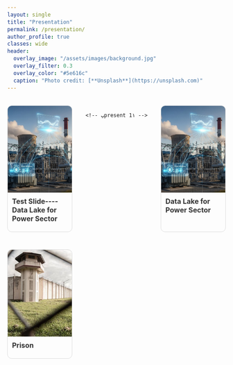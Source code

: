 ```yaml
---
layout: single
title: "Presentation"
permalink: /presentation/
author_profile: true
classes: wide
header:
  overlay_image: "/assets/images/background.jpg"
  overlay_filter: 0.3
  overlay_color: "#5e616c"
  caption: "Photo credit: [**Unsplash**](https://unsplash.com)"
---
```


<div class="projects-grid" style="display: flex; flex-wrap: wrap; justify-content: space-between; gap: 20px;">

  <!-- پpresent 1۱ -->
  <div class="project-card" style="width: calc(33.33% - 20px); border: 1px solid #ddd; border-radius: 10px; overflow: hidden; margin-bottom: 20px;">
    <a href="/presentation/datalake/" style="text-decoration: none; color: inherit;">
      <img src="/assets/Presentationimages/DataLake/PowerSectorDataLake.jpg" 
           alt="Presentation1" 
           class="project-image"
           style="width: 100%; height: 200px; object-fit: cover; display: block;">
      <div class="project-content" style="padding: 10px;">
        <h3 class="project-title" style="font-size: 16px; font-weight: bold; margin: 0 0 10px;">
          Test Slide---- Data Lake for Power Sector
        </h3>
      </div>
    </a>
  </div>

    <!-- پpresent 1۱ -->
  <div class="project-card" style="width: calc(33.33% - 20px); border: 1px solid #ddd; border-radius: 10px; overflow: hidden; margin-bottom: 20px;">
    <a href="/presentation/datalake1/" style="text-decoration: none; color: inherit;">
      <img src="/assets/Presentationimages/DataLake/PowerSectorDataLake.jpg" 
           alt="Presentation1_1" 
           class="project-image"
           style="width: 100%; height: 200px; object-fit: cover; display: block;">
      <div class="project-content" style="padding: 10px;">
        <h3 class="project-title" style="font-size: 16px; font-weight: bold; margin: 0 0 10px;">
          Data Lake for Power Sector
        </h3>
      </div>
    </a>
  </div>

  <!-- پروژه present 2-->
  <div class="project-card" style="width: calc(33.33% - 20px); border: 1px solid #ddd; border-radius: 10px; overflow: hidden; margin-bottom: 20px;">
    <a href="/presentation/prison/" style="text-decoration: none; color: inherit;">
      <img src="/assets/Presentationimages/prison/prison_1.JPG" 
           alt="Presentation2" 
           class="project-image"
           style="width: 100%; height: 200px; object-fit: cover; display: block;">
      <div class="project-content" style="padding: 10px;">
        <h3 class="project-title" style="font-size: 16px; font-weight: bold; margin: 0 0 10px;">
          Prison
        </h3>
      </div>
    </a>
  </div>

  <!-- پروژه ۳ -->
  

  <!-- پروژه 4 -->
  

<!-- پروژه 5 -->
  
<!-- پروژه 6 -->
   
  <!-- پروژه 7 -->
  

  <!-- پروژه 8 -->
  

  <!-- پروژه 9 -->
  


</div>

<style>
.projects-grid {
  display: grid;
  grid-template-columns: repeat(auto-fill, minmax(300px, 1fr));
  gap: 2rem;
  margin-top: 2rem;
}

.project-card {
  border: 1px solid #eaeaea;
  border-radius: 8px;
  overflow: hidden;
  transition: transform 0.3s ease, box-shadow 0.3s ease;
}

.project-card:hover {
  transform: translateY(-5px);
  box-shadow: 0 10px 20px rgba(0,0,0,0.1);
}

.project-image {
  width: 100%;
  height: 200px;
  object-fit: cover;
}

.project-content {
  padding: 1.5rem;
}

.project-title {
  margin-top: 0;
  color: #333;
}

.project-description {
  color: #666;
  line-height: 1.6;
}
</style>


